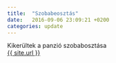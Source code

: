 ```yaml
---
title:  "Szobabeosztás"
date:   2016-09-06 23:09:21 +0200
categories: update
---
```

Kikerültek a panzió szobabosztása<br/>
<a href="{{ site.url }}">{{ site.url }}</a>

<link rel="alternate" type="application/rss+xml" title="{{ site.url }}" href="{{ site.url }}/feed.xml">
